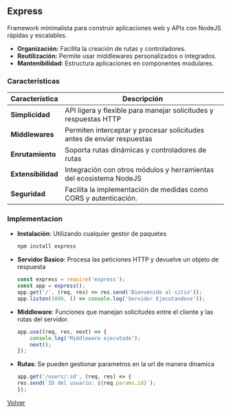 ## Express

Framework minimalista para construir aplicaciones web y APIs con NodeJS rápidas y escalables.

* __Organización:__ Facilita la creación de rutas y controladores.
* __Reutilización:__ Permite usar middlewares personalizados o integrados.
* __Mantenibilidad:__ Estructura aplicaciones en componentes modulares.

### Características

| Característica | Descripción |
|-|-|
| __Simplicidad__ | API ligera y flexible para manejar solicitudes y respuestas HTTP |
| __Middlewares__ | Permiten interceptar y procesar solicitudes antes de enviar respuestas |
| __Enrutamiento__ | Soporta rutas dinámicas y controladores de rutas |
| __Extensibilidad__ | Integración con otros módulos y herramientas del ecosistema NodeJS |
| __Seguridad__ | Facilita la implementación de medidas como CORS y autenticación. |

### Implementacion

* __Instalación__: Utilizando cualquier gestor de paquetes
    ```sh
    npm install express
    ```
* __Servidor Basico__: Procesa las peticiones HTTP y devuelve un objeto de respuesta
    ```js
    const express = require('express');
    const app = express();
    app.get('/', (req, res) => res.send('Bienvenido al sitio'));
    app.listen(3000, () => console.log('Servidor Ejecutandose'));
    ```
* __Middleware__: Funciones que manejan solicitudes entre el cliente y las rutas del servidor.
    ```js
    app.use((req, res, next) => {
        console.log('Middleware ejecutado');
        next();
    });
    ```
* __Rutas__: Se pueden gestionar parametros en la url de manera dinamica
    ```js
    app.get('/users/:id', (req, res) => {
    res.send(`ID del usuario: ${req.params.id}`);
    });
    ```

[Volver](../readme.md)